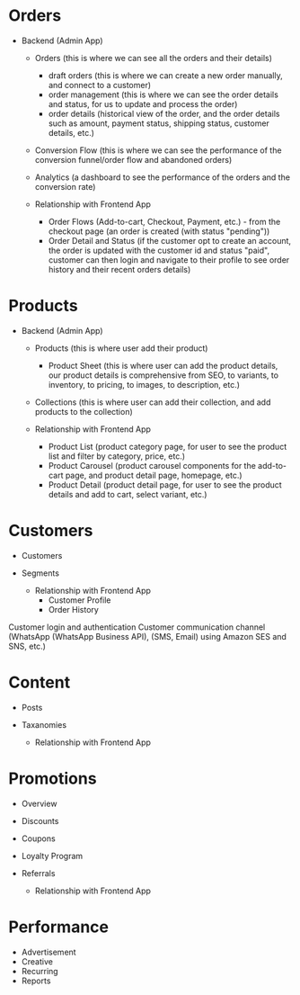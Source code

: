 

# Orders
- Backend (Admin App)
    - Orders (this is where we can see all the orders and their details)
         - draft orders (this is where we can create a new order manually, and connect to a customer)
         - order management (this is where we can see the order details and status, for us to update and process the order)
         - order details (historical view of the order, and the order details such as amount, payment status, shipping status, customer details, etc.)
    - Conversion Flow (this is where we can see the performance of the conversion funnel/order flow and abandoned orders)
    - Analytics (a dashboard to see the performance of the orders and the conversion rate)

   - Relationship with Frontend App
      - Order Flows (Add-to-cart, Checkout, Payment, etc.) - from the checkout page (an order is created (with status "pending"))
      - Order Detail and Status (if the customer opt to create an account, the order is updated with the customer id and status "paid", customer can then login and navigate to their profile to see order history and their recent orders details)


# Products
- Backend (Admin App)
   - Products (this is where user add their product)
        - Product Sheet (this is where user can add the product details, our product details is comprehensive from SEO, to variants, to inventory, to pricing, to images, to description, etc.)
   - Collections (this is where user can add their collection, and add products to the collection)

   - Relationship with Frontend App
      - Product List (product category page, for user to see the product list and filter by category, price, etc.)
      - Product Carousel (product carousel components for the add-to-cart page, and product detail page, homepage, etc.)
      - Product Detail (product detail page, for user to see the product details and add to cart, select variant, etc.)

# Customers 
- Customers
- Segments

   - Relationship with Frontend App
      - Customer Profile
      - Order History

Customer login and authentication
Customer communication channel (WhatsApp (WhatsApp Business API), (SMS, Email) using Amazon SES and SNS, etc.)


# Content
- Posts
- Taxanomies

   - Relationship with Frontend App

# Promotions
- Overview
- Discounts
- Coupons
- Loyalty Program 
- Referrals

   - Relationship with Frontend App

# Performance
- Advertisement
- Creative
- Recurring
- Reports